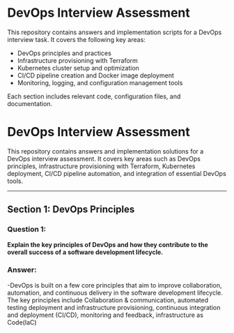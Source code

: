 # DevOps Interview Assessment

This repository contains answers and implementation scripts for a DevOps interview task. It covers the following key areas:

- DevOps principles and practices
- Infrastructure provisioning with Terraform
- Kubernetes cluster setup and optimization
- CI/CD pipeline creation and Docker image deployment
- Monitoring, logging, and configuration management tools

Each section includes relevant code, configuration files, and documentation.


# DevOps Interview Assessment

This repository contains answers and implementation solutions for a DevOps interview assessment. It covers key areas such as DevOps principles, infrastructure provisioning with Terraform, Kubernetes deployment, CI/CD pipeline automation, and integration of essential DevOps tools.

---

## Section 1: DevOps Principles

### **Question 1:**
**Explain the key principles of DevOps and how they contribute to the overall success of a software development lifecycle.**

### **Answer:**
-DevOps is built on a few core principles that aim to improve collaboration, automation, and continuous delivery in the software development lifecycle. The key principles include Collaboration & communication, automated testing deployment and infrastructure provisioning, continuous integration and deployment (CI/CD), monitoring and feedback, infrastructure as Code(IaC)

